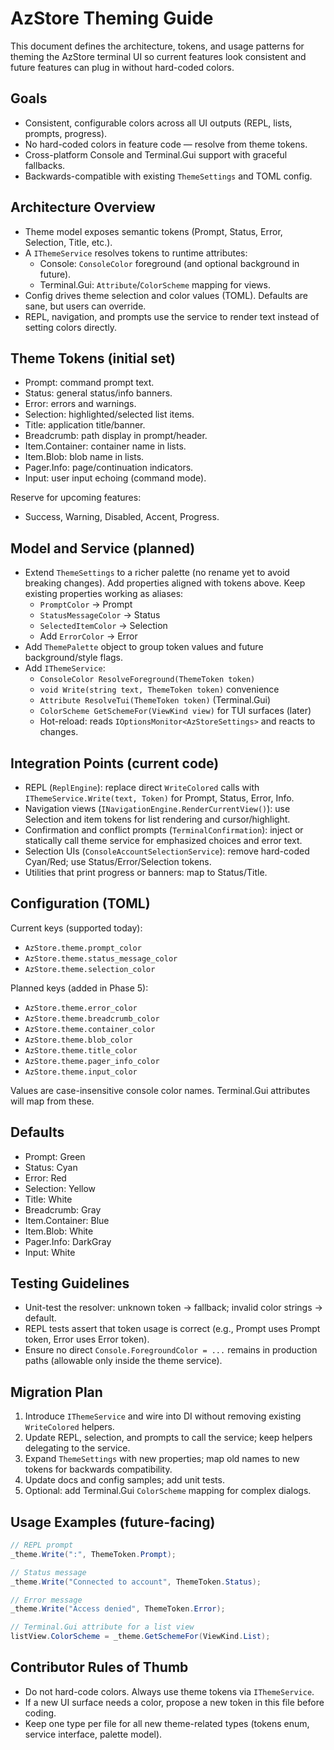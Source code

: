 # AzStore Theming Guide

This document defines the architecture, tokens, and usage patterns for theming the AzStore terminal UI so current features look consistent and future features can plug in without hard-coded colors.

## Goals

- Consistent, configurable colors across all UI outputs (REPL, lists, prompts, progress).
- No hard-coded colors in feature code — resolve from theme tokens.
- Cross-platform Console and Terminal.Gui support with graceful fallbacks.
- Backwards-compatible with existing `ThemeSettings` and TOML config.

## Architecture Overview

- Theme model exposes semantic tokens (Prompt, Status, Error, Selection, Title, etc.).
- A `IThemeService` resolves tokens to runtime attributes:
  - Console: `ConsoleColor` foreground (and optional background in future).
  - Terminal.Gui: `Attribute`/`ColorScheme` mapping for views.
- Config drives theme selection and color values (TOML). Defaults are sane, but users can override.
- REPL, navigation, and prompts use the service to render text instead of setting colors directly.

## Theme Tokens (initial set)

- Prompt: command prompt text.
- Status: general status/info banners.
- Error: errors and warnings.
- Selection: highlighted/selected list items.
- Title: application title/banner.
- Breadcrumb: path display in prompt/header.
- Item.Container: container name in lists.
- Item.Blob: blob name in lists.
- Pager.Info: page/continuation indicators.
- Input: user input echoing (command mode).

Reserve for upcoming features:
- Success, Warning, Disabled, Accent, Progress.

## Model and Service (planned)

- Extend `ThemeSettings` to a richer palette (no rename yet to avoid breaking changes). Add properties aligned with tokens above. Keep existing properties working as aliases:
  - `PromptColor` -> Prompt
  - `StatusMessageColor` -> Status
  - `SelectedItemColor` -> Selection
  - Add `ErrorColor` -> Error
- Add `ThemePalette` object to group token values and future background/style flags.
- Add `IThemeService`:
  - `ConsoleColor ResolveForeground(ThemeToken token)`
  - `void Write(string text, ThemeToken token)` convenience
  - `Attribute ResolveTui(ThemeToken token)` (Terminal.Gui)
  - `ColorScheme GetSchemeFor(ViewKind view)` for TUI surfaces (later)
  - Hot-reload: reads `IOptionsMonitor<AzStoreSettings>` and reacts to changes.

## Integration Points (current code)

- REPL (`ReplEngine`): replace direct `WriteColored` calls with `IThemeService.Write(text, Token)` for Prompt, Status, Error, Info.
- Navigation views (`INavigationEngine.RenderCurrentView()`): use Selection and item tokens for list rendering and cursor/highlight.
- Confirmation and conflict prompts (`TerminalConfirmation`): inject or statically call theme service for emphasized choices and error text.
- Selection UIs (`ConsoleAccountSelectionService`): remove hard-coded Cyan/Red; use Status/Error/Selection tokens.
- Utilities that print progress or banners: map to Status/Title.

## Configuration (TOML)

Current keys (supported today):
- `AzStore.theme.prompt_color`
- `AzStore.theme.status_message_color`
- `AzStore.theme.selection_color`

Planned keys (added in Phase 5):
- `AzStore.theme.error_color`
- `AzStore.theme.breadcrumb_color`
- `AzStore.theme.container_color`
- `AzStore.theme.blob_color`
- `AzStore.theme.title_color`
- `AzStore.theme.pager_info_color`
- `AzStore.theme.input_color`

Values are case-insensitive console color names. Terminal.Gui attributes will map from these.

## Defaults

- Prompt: Green
- Status: Cyan
- Error: Red
- Selection: Yellow
- Title: White
- Breadcrumb: Gray
- Item.Container: Blue
- Item.Blob: White
- Pager.Info: DarkGray
- Input: White

## Testing Guidelines

- Unit-test the resolver: unknown token -> fallback; invalid color strings -> default.
- REPL tests assert that token usage is correct (e.g., Prompt uses Prompt token, Error uses Error token).
- Ensure no direct `Console.ForegroundColor = ...` remains in production paths (allowable only inside the theme service).

## Migration Plan

1) Introduce `IThemeService` and wire into DI without removing existing `WriteColored` helpers.
2) Update REPL, selection, and prompts to call the service; keep helpers delegating to the service.
3) Expand `ThemeSettings` with new properties; map old names to new tokens for backwards compatibility.
4) Update docs and config samples; add unit tests.
5) Optional: add Terminal.Gui `ColorScheme` mapping for complex dialogs.

## Usage Examples (future-facing)

```csharp
// REPL prompt
_theme.Write(":", ThemeToken.Prompt);

// Status message
_theme.Write("Connected to account", ThemeToken.Status);

// Error message
_theme.Write("Access denied", ThemeToken.Error);
```

```csharp
// Terminal.Gui attribute for a list view
listView.ColorScheme = _theme.GetSchemeFor(ViewKind.List);
```

## Contributor Rules of Thumb

- Do not hard-code colors. Always use theme tokens via `IThemeService`.
- If a new UI surface needs a color, propose a new token in this file before coding.
- Keep one type per file for all new theme-related types (tokens enum, service interface, palette model).

